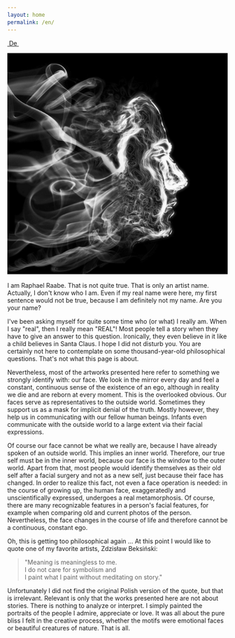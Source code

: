 ```yaml
---
layout: home
permalink: /en/
---
```


<a class="site-language-change" href="/">&nbsp;De&nbsp;</a>

![Maske](/img/profil.jpg#circularProfile)

I am Raphael Raabe. That is not quite true. That is only an artist name. Actually, I don't know who I am. Even if my real name were here, my first sentence would not be true, because I am definitely not my name. Are you your name?

I've been asking myself for quite some time who (or what) I really am. When I say "real", then I really mean "REAL"! Most people tell a story when they have to give an answer to this question. Ironically, they even believe in it like a child believes in Santa Claus. I hope I did not disturb you. You are certainly not here to contemplate on some thousand-year-old philosophical questions. That's not what this page is about.

Nevertheless, most of the artworks presented here refer to something we strongly identify with: our face. We look in the mirror every day and feel a constant, continuous sense of the existence of an ego, although in reality we die and are reborn at every moment. This is the overlooked obvious. Our faces serve as representatives to the outside world. Sometimes they support us as a mask for implicit denial of the truth. Mostly however, they help us in communicating with our fellow human beings. Infants even communicate with the outside world to a large extent via their facial expressions.

Of course our face cannot be what we really are, because I have already spoken of an outside world. This implies an inner world. Therefore, our true self must be in the inner world, because our face is the window to the outer world. Apart from that, most people would identify themselves as their old self after a facial surgery and not as a new self, just because their face has changed. In order to realize this fact, not even a face operation is needed: in the course of growing up, the human face, exaggeratedly and unscientifically expressed, undergoes a real metamorphosis. Of course, there are many recognizable features in a person's facial features, for example when comparing old and current photos of the person. Nevertheless, the face changes in the course of life and therefore cannot be a continuous, constant ego.

Oh, this is getting too philosophical again ... At this point I would like to quote one of my favorite artists, Zdzisław Beksiński:

> "Meaning is meaningless to me.  
> I do not care for symbolism and  
> I paint what I paint without meditating on story."

Unfortunately I did not find the original Polish version of the quote, but that is irrelevant. Relevant is only that the works presented here are not about stories. There is nothing to analyze or interpret. I simply painted the portraits of the people I admire, appreciate or love. It was all about the pure bliss I felt in the creative process, whether the motifs were emotional faces or beautiful creatures of nature. That is all.
